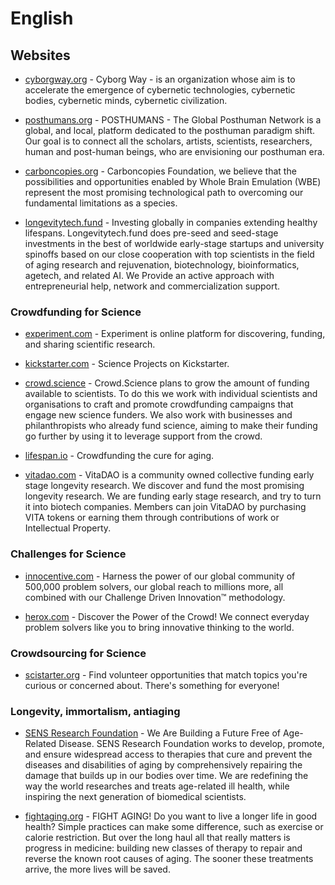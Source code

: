 # English

## Websites

- [cyborgway.org](https://cyborgway.org) - Cyborg Way - is an organization whose aim is to accelerate the emergence of cybernetic technologies, cybernetic bodies, cybernetic minds, cybernetic civilization.

- [posthumans.org](https://www.posthumans.org) - POSTHUMANS - The Global Posthuman Network is a global, and local, platform dedicated to the posthuman paradigm shift. ​Our goal is to connect all the scholars, artists, scientists, researchers, human and post-human beings, who are envisioning our posthuman era.

- [carboncopies.org](https://carboncopies.org) - Carboncopies Foundation, we believe that the possibilities and opportunities enabled by Whole Brain Emulation (WBE) represent the most promising technological path to overcoming our fundamental limitations as a species.

- [longevitytech.fund](https://www.longevitytech.fund) - Investing globally in companies extending healthy lifespans. Longevitytech.fund does pre-seed and seed-stage investments in the best of worldwide early-stage startups and university spinoffs based on our close cooperation with top scientists in the field of aging research and rejuvenation, biotechnology, bioinformatics, agetech, and related AI. We Provide an active approach with entrepreneurial help, network and commercialization support.

### Crowdfunding for Science

- [experiment.com](https://experiment.com) - Experiment is online platform for discovering, funding, and sharing scientific research.

- [kickstarter.com](https://www.kickstarter.com/pages/science) - Science Projects on Kickstarter.

- [crowd.science](https://crowd.science) - Crowd.Science plans to grow the amount of funding available to scientists. To do this we work with individual scientists and organisations to craft and promote crowdfunding campaigns that engage new science funders. We also work with businesses and philanthropists who already fund science, aiming to make their funding go further by using it to leverage support from the crowd.

- [lifespan.io](https://www.lifespan.io/crowdfunding/) - Crowdfunding the cure for aging.

- [vitadao.com](https://vitadao.com) - VitaDAO is a community owned collective funding early stage longevity research. We discover and fund the most promising longevity research. We are funding early stage research, and try to turn it into biotech companies. Members can join VitaDAO by purchasing VITA tokens  or earning them through contributions of work or Intellectual Property.

### Challenges for Science

- [innocentive.com](https://www.innocentive.com) - Harness the power of our global community of 500,000 problem solvers, our global reach to millions more, all combined with our Challenge Driven Innovation™ methodology.

- [herox.com](https://www.herox.com) - Discover the Power of the Crowd! We connect everyday problem solvers like you to bring innovative thinking to the world.

### Crowdsourcing for Science

- [scistarter.org](https://scistarter.org) - Find volunteer opportunities that match topics you're curious or concerned about. There's something for everyone!

### Longevity, immortalism, antiaging

- [SENS Research Foundation](https://www.sens.org) - We Are Building a Future Free of Age-Related Disease. SENS Research Foundation works to develop, promote, and ensure widespread access to therapies that cure and prevent the diseases and disabilities of aging by comprehensively repairing the damage that builds up in our bodies over time. We are redefining the way the world researches and treats age-related ill health, while inspiring the next generation of biomedical scientists.

- [fightaging.org](https://www.fightaging.org) - FIGHT AGING! Do you want to live a longer life in good health? Simple practices can make some difference, such as exercise or calorie restriction. But over the long haul all that really matters is progress in medicine: building new classes of therapy to repair and reverse the known root causes of aging. The sooner these treatments arrive, the more lives will be saved.
